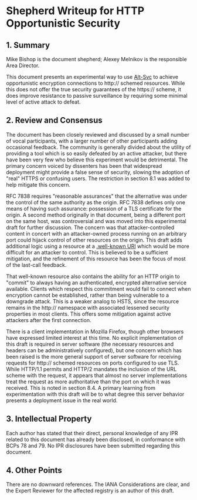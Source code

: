 # Shepherd Writeup for HTTP Opportunistic Security

## 1. Summary

Mike Bishop is the document shepherd; Alexey Melnikov is the responsible 
Area Director. 

This document presents an experimental way to use 
[Alt-Svc](https://tools.ietf.org/html/rfc7838) to achieve opportunistic 
encryption connections to http:// schemed resources. While this does not 
offer the true security guarantees of the https:// scheme, it does 
improve resistance to passive surveillance by requiring some minimal 
level of active attack to defeat. 

## 2. Review and Consensus

The document has been closely reviewed and discussed by a small number 
of vocal participants, with a larger number of other participants adding 
occasional feedback. The community is generally divided about the 
utility of providing a tool which is so easily defeated by an active 
attacker, but there have been very few who believe this experiment would 
be detrimental. The primary concern voiced by dissenters has been that 
widespread deployment might provide a false sense of security, slowing 
the adoption of "real" HTTPS or confusing users. The restriction in 
section 8.1 was added to help mitigate this concern.

RFC 7838 requires "reasonable assurances" that the alternative was under 
the control of the same authority as the origin. RFC 7838 defines only 
one means of having such assurance: possession of a TLS certificate for 
the origin. A second method originally in that document, being a 
different port on the same host, was controversial and was moved into 
this experimental draft for further discussion. The concern was that 
attacker-controlled content in concert with an attacker-owned process 
running on an arbitrary port could hijack control of other resources on 
the origin. This draft adds additional logic using a resource at a 
[.well-known URI](https://tools.ietf.org/html/rfc5785) which would be 
more difficult for an attacker to control. This is believed to be a 
sufficient mitigation, and the refinement of this resource has been the 
focus of most of the last-call feedback.

That well-known resource also contains the ability for an HTTP origin to 
"commit" to always having an authenticated, encrypted alternative 
service available. Clients which respect this commitment would fail to 
connect when encryption cannot be established, rather than being 
vulnerable to a downgrade attack. This is a weaker analog to HSTS, since 
the resource remains in the http:// namespace with associated lessened 
security properties in most clients. This offers some mitigation against 
active attackers after the first connection. 

There is a client implementation in Mozilla Firefox, though other 
browsers have expressed limited interest at this time. No explicit 
implementation of this draft is required in server software (the 
necessary resources and headers can be administratively configured), but 
one concern which has been raised is the more general support of server 
software for receiving requests for http:// schemed resources on ports 
configured to use TLS. While HTTP/1.1 permits and HTTP/2 mandates the 
inclusion of the URL scheme with the request, it appears that almost no 
server implementations treat the request as more authoritative than the 
port on which it was received. This is noted in section 8.4. A primary 
learning from experimentation with this draft will be to what degree 
this server behavior presents a deployment issue in the real world. 

## 3. Intellectual Property

Each author has stated that their direct, personal knowledge of any IPR 
related to this document has already been disclosed, in conformance with 
BCPs 78 and 79. No IPR disclosures have been submitted regarding this 
document. 

## 4. Other Points

There are no downward references. The IANA Considerations are clear, and 
the Expert Reviewer for the affected registry is an author of this draft.